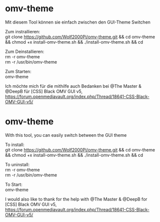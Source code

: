 # omv-theme

Mit diesem Tool können sie einfach zwischen den GUI-Theme Switchen

Zum instrallieren:         
git clone https://github.com/Wolf2000Pi/omv-theme.git && cd omv-theme && chmod +x install-omv-theme.sh && ./install-omv-theme.sh && cd 

Zum Deinstallieren:       
rm -r omv-theme                                                                               
rm -r /usr/bin/omv-theme

Zum Starten:                                                                            
omv-theme                                     

Ich möchte mich für die mithilfe auch Bedanken bei @The Master & @DeepB für [CSS] Black OMV GUI v5, 
https://forum.openmediavault.org/index.php/Thread/18641-CSS-Black-OMV-GUI-v5/                                          

# omv-theme

With this tool, you can easily switch between the GUI theme

To install:         
git clone https://github.com/Wolf2000Pi/omv-theme.git && cd omv-theme && chmod +x install-omv-theme.sh && ./install-omv-theme.sh && cd 

To uninstall:       
rm -r omv-theme                                                                               
rm -r /usr/bin/omv-theme

To Start:                                       
omv-theme

I would also like to thank for the help with @The Master & @DeepB for [CSS] Black OMV GUI v5,
https://forum.openmediavault.org/index.php/Thread/18641-CSS-Black-OMV-GUI-v5/                                         


